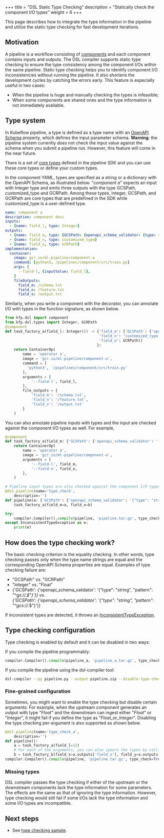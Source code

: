 +++
title = "DSL Static Type Checking"
description = "Statically check the component I/O types"
weight = 6
+++

This page describes how to integrate the type information in the pipeline and utilize the 
static type checking for fast development iterations.

## Motivation

A pipeline is a workflow consisting of [components](/docs/pipelines/sdk/build-component#overview-of-pipelines-and-components) and each
component contains inputs and outputs. The DSL compiler supports static type checking to ensure the type consistency among the component
I/Os within the same pipeline. Static type checking helps you to identify component I/O inconsistencies without running the pipeline. 
It also shortens the development cycles by catching the errors early. 
This feature is especially useful in two cases: 

* When the pipeline is huge and manually checking the types is infeasible; 
* When some components are shared ones and the type information is not immediately available.

## Type system  

In Kubeflow pipeline, a type is defined as a type name with an [OpenAPI Schema](https://github.com/OAI/OpenAPI-Specification/blob/master/versions/3.0.0.md)
property, which defines the input parameter schema. **Warning**: the pipeline system 
currently does not check the input value against the schema when you submit a pipeline run. However, this feature will come in the near 
future. 

There is a set of [core types](https://github.com/kubeflow/pipelines/blob/master/sdk/python/kfp/dsl/types.py) defined in the 
pipeline SDK and you can use these core types or define your custom types. 

In the component YAML, types are specified as a string or a dictionary with the OpenAPI Schema, as illustrated below.
"*component a*" expects an input with Integer type and emits three outputs with the type GCSPath, customized_type and GCRPath. 
Among these types, Integer, GCSPath, and GCRPath are core types that are predefined in the SDK while customized_type is a user-defined
type.  
```yaml
name: component a
description: component desc
inputs:
  - {name: field_l, type: Integer}
outputs:
  - {name: field_m, type: {GCSPath: {openapi_schema_validator: {type: string, pattern: "^gs://.*$" } }}}
  - {name: field_n, type: customized_type}
  - {name: field_o, type: GCRPath} 
implementation:
  container:
    image: gcr.io/ml-pipeline/component-a
    command: [python3, /pipelines/component/src/train.py]
    args: [
      --field-l, {inputValue: field_l},
    ]
    fileOutputs: 
      field_m: /schema.txt
      field_n: /feature.txt
      field_o: /output.txt
```
Similarly, when you write a component with the decorator, you can annotate I/O with types in the function signature, as shown below.

```python
from kfp.dsl import component
from kfp.dsl.types import Integer, GCRPath
@component
def task_factory_a(field_l: Integer()) -> {'field_m': {'GCSPath': {'openapi_schema_validator': '{"type": "string", "pattern": "^gs://.*$"}'}}, 
                                           'field_n': 'customized_type',
                                           'field_o': GCRPath()
                                          }:
    return ContainerOp(
        name = 'operator a',
        image = 'gcr.io/ml-pipeline/component-a',
        command = [
          'python3', '/pipelines/component/src/train.py'
        ],
        arguments = [
            '--field-l', field_l,
        ],
        file_outputs = {
            'field_m': '/schema.txt',
            'field_n': '/feature.txt',
            'field_o': '/output.txt'
        }
    )
```
You can also annotate pipeline inputs with types and the input are checked against the component I/O types as well. For example,
```python
@component
def task_factory_a(field_m: {'GCSPath': {'openapi_schema_validator': '{"type": "string", "pattern": "^gs://.*$"}'}}, field_o: 'Integer'):
    return ContainerOp(
        name = 'operator a',
        image = 'gcr.io/ml-pipeline/component-a',
        arguments = [
            '--field-l', field_m,
            '--field-o', field_o,
        ],
    )

# Pipeline input types are also checked against the component I/O types.
@dsl.pipeline(name='type_check',
    description='')
def pipeline(a: {'GCSPath': {'openapi_schema_validator': '{"type": "string", "pattern": "^gs://.*$"}'}}='good', b: Integer()=12):
    task_factory_a(field_m=a, field_o=b)

try:
    compiler.Compiler().compile(pipeline, 'pipeline.tar.gz', type_check=True)
except InconsistentTypeException as e:
    print(e)
```

## How does the type checking work?

The basic checking criterion is the equality checking. In other words, type checking passes only when the type name strings are equal
and the corresponding OpenAPI Schema properties are equal. Examples of type checking failure are:

* "GCSPath" vs. "GCRPath"
* "Integer" vs. "Float"
* {'GCSPath': {'openapi_schema_validator': '{"type": "string", "pattern": "^gs://.*$"}'}} vs.  
{'GCSPath': {'openapi_schema_validator': '{"type": "string", "pattern": "^gcs://.*$"}'}}

If inconsistent types are detected, it throws an [InconsistentTypeException](https://github.com/kubeflow/pipelines/blob/master/sdk/python/kfp/dsl/types.py).


## Type checking configuration

Type checking is enabled by default and it can be disabled in two ways:

If you compile the pipeline programmably:
```python
compiler.Compiler().compile(pipeline_a, 'pipeline_a.tar.gz', type_check=False)
```
If you compile the pipeline using the dsl-compiler tool:
```bash
dsl-compiler --py pipeline.py --output pipeline.zip --disable-type-check
```
### Fine-grained configuration

Sometimes, you might want to enable the type checking but disable certain arguments. For example, 
when the upstream component generates an output with type "*Float*" and the downstream can ingest either 
"*Float*" or "*Integer*", it might fail if you define the type as "*Float_or_Integer*". 
Disabling the type checking per-argument is also supported as shown below.
```python
@dsl.pipeline(name='type_check_a',
    description='')
def pipeline():
    a = task_factory_a(field_l=12)
    # For each of the arguments, you can also ignore the types by calling ignore_type function.
    b = task_factory_b(field_x=a.outputs['field_n'], field_y=a.outputs['field_o'], field_z=a.outputs['field_m'].ignore_type())
compiler.Compiler().compile(pipeline, 'pipeline.tar.gz', type_check=True)
```

### Missing types

DSL compiler passes the type checking if either of the upstream or the downstream components lack the type information for some parameters. 
The effects are the same as that of ignoring the type information. However, 
type checking would still fail if some I/Os lack the type information and some I/O types are incompatible.

## Next steps

* See [type checking sample](https://github.com/kubeflow/pipelines/blob/master/samples/notebooks/DSL%20Static%20Type%20Checking.ipynb).
